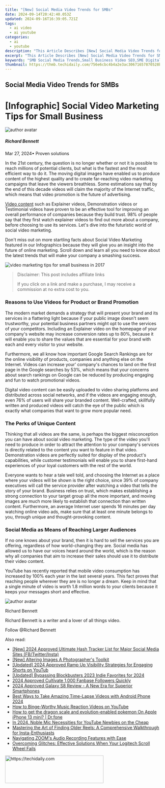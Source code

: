 ```yaml
---
title: "[New] Social Media Video Trends for SMBs"
date: 2024-09-14T20:42:40.053Z
updated: 2024-09-16T16:39:05.721Z
tags:
  - ai video
  - ai youtube
categories:
  - ai
  - youtube
description: "This Article Describes [New] Social Media Video Trends for SMBs"
excerpt: "This Article Describes [New] Social Media Video Trends for SMBs"
keywords: "SMB Social Media Trends,Small Business Video SEO,SME Digital Strategies,MVP Branding Techniques,B2B Content Marketing,Engaging SMB Videos,Local Online Promotion"
thumbnail: https://thmb.techidaily.com/756e6cbc4b4a2e3ac30671657870528bb336d9b2f0f8b2cf5d7bebdde4893059.jpg
---
```


## Social Media Video Trends for SMBs

# \[Infographic\] Social Video Marketing Tips for Small Business

![author avatar](https://images.wondershare.com/filmora/article-images/richard-bennett.jpg)

##### Richard Bennett

 Mar 27, 2024• Proven solutions

In the 21st century, the question is no longer whether or not it is possible to reach millions of potential clients, but what is the fastest and the most efficient way to do it. The moving digital images have enabled us to produce content of the highest quality and to create far-reaching video marketing campaigns that leave the viewers breathless. Some estimations say that by the end of this decade videos will claim the majority of the Internet traffic, which means that video promotion is the future of advertising.

[Video content](https://www.pointvisible.com/blog/video-marketing/) such as Explainer videos, Demonstration videos or Testimonial videos have proven to be an effective tool for improving an overall performance of companies because they build trust. 98% of people say that they first watch explainer videos to find out more about a company, before choosing to use its services. Let's dive into the futuristic world of social video marketing.

Don't miss out on more startling facts about Social Video Marketing featured in our Infographics because they will give you an insight into the future of online marketing. Scroll down and learn all you need to know about the latest trends that will make your company a smashing success.

![video marketing tips for small business in 2017](https://images.wondershare.com/filmora/article-images/video-marketing-tips-for-small-business-in-2017.jpg)

>  Disclaimer: This post includes affiliate links
>
>  If you click on a link and make a purchase, I may receive a commission at no extra cost to you.
>

### Reasons to Use Videos for Product or Brand Promotion

The modern market demands a strategy that will present your brand and its services in a flattering light because if your public image doesn't seem trustworthy, your potential business partners might opt to use the services of your competitors. Including an Explainer video on the homepage of your company's website may increase conversion rates up to 80%, because it will enable you to share the values that are essential for your brand with each and every visitor to your website.

Furthermore, we all know how important Google Search Rankings are for the online visibility of products, companies and anything else on the Internet. Videos can increase your' company's chances to land on the first page in the Google searches by 53%, which means that your concerns about search rankings on Google can be reduced by producing engaging and fun to watch promotional videos.

Digital video content can be easily uploaded to video sharing platforms and distributed across social networks, and if the videos are engaging enough, even 76% of users will share your branded content. Well-crafted, skillfully written and produced videos will catch the eye of the public which is exactly what companies that want to grow more popular need.

### The Perks of Unique Content

Thinking that all videos are the same, is perhaps the biggest misconception you can have about social video marketing. The type of the video you'll need to produce in order to attract the attention to your company's services is directly related to the content you want to feature in that video. Demonstration videos are perfectly suited for display of the product's capabilities, while customer testimonials will enable you to share first-hand experiences of your loyal customers with the rest of the world.

Everyone wants to hear a tale well told, and choosing the Internet as a place where your videos will be shown is the right choice, since 39% of company executives will call the service provider after watching a video that tells the story of your brand. Business relies on trust, which makes establishing a strong connection to your target group all the more important, and moving images are much more likely to establish that connection than written content. Furthermore, an average Internet user spends 16 minutes per day watching online video ads, make sure that at least one minute belongs to you, through unique and thought-provoking content.

### Social Media as Means of Reaching Larger Audiences

If no one knows about your brand, then it is hard to sell the services you are offering, regardless of how world-changing they are. Social media has allowed us to have our voices heard around the world, which is the reason why all companies that aim to increase their sales should use it to distribute their video content.

YouTube has recently reported that mobile video consumption has increased by 100% each year in the last several years. This fact proves that reaching people wherever they are is no longer a dream. Keep in mind that a single minute of video is worth 1.8 million words to your clients because it keeps your messages short and effective.

![author avatar](https://images.wondershare.com/filmora/article-images/richard-bennett.jpg)

Richard Bennett

Richard Bennett is a writer and a lover of all things video.

Follow @Richard Bennett

<ins class="adsbygoogle"
     style="display:block"
     data-ad-format="autorelaxed"
     data-ad-client="ca-pub-7571918770474297"
     data-ad-slot="1223367746"></ins>

<ins class="adsbygoogle"
     style="display:block"
     data-ad-client="ca-pub-7571918770474297"
     data-ad-slot="8358498916"
     data-ad-format="auto"
     data-full-width-responsive="true"></ins>

<span class="atpl-alsoreadstyle">Also read:</span>
<div><ul>
<li><a href="https://instagram-video-recordings.techidaily.com/new-2024-approved-ultimate-hash-tracker-list-for-major-social-media-sites-fbtwitterinsta/"><u>[New] 2024 Approved Ultimate Hash Tracker List for Major Social Media Sites (FB/Twitter/Insta)</u></a></li>
<li><a href="https://extra-lessons.techidaily.com/new-altering-images-a-photographers-toolkit/"><u>[New] Altering Images A Photographer's Toolkit</u></a></li>
<li><a href="https://youtube-sure.techidaily.com/ed-2024-approved-ramp-up-visibility-strategies-for-engaging-shorts-on-youtub/"><u>[Updated] 2024 Approved Ramp Up Visibility Strategies for Engaging Shorts on YouTub</u></a></li>
<li><a href="https://youtube-sure.techidaily.com/ed-bypassing-blockbusters-2023-indie-favorites-for-2024/"><u>[Updated] Bypassing Blockbusters 2023 Indie Favorites for 2024</u></a></li>
<li><a href="https://youtube-sure.techidaily.com/approved-cultivate-1000-fanbase-followers-quickly/"><u>2024 Approved Cultivate 1,000 Fanbase Followers Quickly</u></a></li>
<li><a href="https://some-techniques.techidaily.com/2024-approved-galaxy-s8-review-a-new-era-for-superior-smartphones/"><u>2024 Approved Galaxy S8 Review - A New Era for Superior Smartphones</u></a></li>
<li><a href="https://extra-tips.techidaily.com/best-ways-to-take-amazing-time-lapse-videos-with-android-phone-2024/"><u>Best Ways to Take Amazing Time-Lapse Videos with Android Phone 2024</u></a></li>
<li><a href="https://youtube-sure.techidaily.com/o-binge-worthy-music-reaction-videos-on-youtube/"><u>How to Binge-Worthy Music Reaction Videos on YouTube</u></a></li>
<li><a href="https://ios-pokemon-go.techidaily.com/how-to-get-the-dragon-scale-and-evolution-enabled-pokemon-on-apple-iphone-13-mini-drfone-by-drfone-virtual-ios/"><u>How to get the dragon scale and evolution-enabled pokemon On Apple iPhone 13 mini? | Dr.fone</u></a></li>
<li><a href="https://youtube-sure.techidaily.com/24-noble-mic-necessities-for-youtube-newbies-on-the-cheap/"><u>In 2024, Noble Mic Necessities for YouTube Newbies on the Cheap</u></a></li>
<li><a href="https://techtrends.techidaily.com/mastering-the-art-of-finding-older-reels-a-comprehensive-walkthrough-for-insta-enthusiasts/"><u>Mastering the Art of Finding Older Reels: A Comprehensive Walkthrough for Insta-Enthusiasts</u></a></li>
<li><a href="https://video-capture.techidaily.com/navigating-zooms-audio-recording-features-with-ease/"><u>Navigating ZOOM's Audio Recording Features with Ease</u></a></li>
<li><a href="https://win-howtos.techidaily.com/overcoming-glitches-effective-solutions-when-your-logitech-scroll-wheel-fails/"><u>Overcoming Glitches: Effective Solutions When Your Logitech Scroll Wheel Fails</u></a></li>
</ul></div>

<!-- affiliate ads begin -->
<a href="https://aligracehair.sjv.io/c/5597632/2115917/19272" target="_top" id="2115917">
  <img src="//a.impactradius-go.com/display-ad/19272-2115917" border="0" alt="https://techidaily.com" width="320" height="90"/>
</a>
<img height="0" width="0" src="https://aligracehair.sjv.io/i/5597632/2115917/19272" style="position:absolute;visibility:hidden;" border="0" />
<!-- affiliate ads end -->

